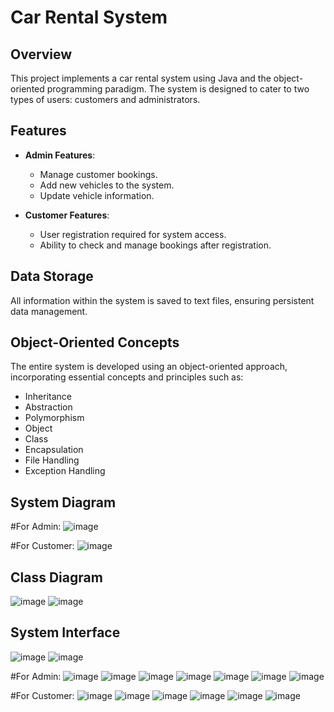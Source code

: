 # Car Rental System 

## Overview

This project implements a car rental system using Java and the object-oriented programming paradigm. The system is designed to cater to two types of users: customers and administrators.

## Features

- **Admin Features**:
  - Manage customer bookings.
  - Add new vehicles to the system.
  - Update vehicle information.

- **Customer Features**:
  - User registration required for system access.
  - Ability to check and manage bookings after registration.

## Data Storage

All information within the system is saved to text files, ensuring persistent data management.

## Object-Oriented Concepts

The entire system is developed using an object-oriented approach, incorporating essential concepts and principles such as:
- Inheritance
- Abstraction
- Polymorphism
- Object
- Class
- Encapsulation
- File Handling
- Exception Handling

## System Diagram
#For Admin:
![image](https://github.com/user-attachments/assets/f5123dea-fbdc-4586-8122-28975a10d7ea)

#For Customer:
![image](https://github.com/user-attachments/assets/8a7f8a9d-2450-48cb-a491-ee834dba80cb)

## Class Diagram
![image](https://github.com/user-attachments/assets/d89c0dff-8997-40e3-99ea-4f24c7c02e42)
![image](https://github.com/user-attachments/assets/5b88e1e7-2ede-4e7d-ac3b-4f95d10dd214)

## System Interface
![image](https://github.com/user-attachments/assets/f66fe300-301b-4e1f-b4cf-9ab08966a98c)
![image](https://github.com/user-attachments/assets/87a310db-1133-4f5f-9fd7-57bebac9475f)

#For Admin:
![image](https://github.com/user-attachments/assets/303daf77-9c55-4c56-bed7-b6a5c2fc2e7e)
![image](https://github.com/user-attachments/assets/3788a9d2-e861-4716-9302-28cf7016cd80)
![image](https://github.com/user-attachments/assets/a4130c59-f470-48e5-b604-82514913add7)
![image](https://github.com/user-attachments/assets/ec01b7e3-559f-42c2-a72b-f5a87c6a5de1)
![image](https://github.com/user-attachments/assets/bd968739-a8ce-4b3d-9f35-6dc0e3a1b98b)
![image](https://github.com/user-attachments/assets/ac105913-3a21-4774-8da0-22665fc32cfc)
![image](https://github.com/user-attachments/assets/848fb8df-f1be-4758-903c-538b4e9c0f83)

#For Customer:
![image](https://github.com/user-attachments/assets/07a4a0c1-3f9f-4afe-88e7-75ef6c603f76)
![image](https://github.com/user-attachments/assets/a4a7d67a-0989-43e0-bd04-259644a6ceef)
![image](https://github.com/user-attachments/assets/9bf01feb-21ce-4bf1-acc5-2dbd1c65b0b8)
![image](https://github.com/user-attachments/assets/0f5fac12-70b6-4917-97cb-13ac33e9a57d)
![image](https://github.com/user-attachments/assets/8a6d2272-adcd-4805-978a-60f0ea453474)
![image](https://github.com/user-attachments/assets/fa66a9c7-aa16-4cf9-9500-daaefd22e06a)












